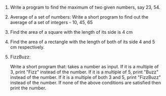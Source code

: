 1. Write a program to find the maximum of two given numbers, say 23, 54.
   
2. Average of a set of numbers: Write a short program to find out the average of a set of integers - 10, 45, 65

3. Find the area of a square with the length of its side is 4 cm
   
4. Find the area of a rectangle with the length of both of its side 4 and 5 cm respectively.
   
5. FizzBuzz:
   
    Write a short program that:
    takes a number as input.
    If it is a multiple of 3, print "Fizz" instead of the number.
    If it is a multiple of 5, print "Buzz" instead of the number. 
    If it is a multiple of both 3 and 5, print "FizzBuzz" instead of the number.
    If none of the above conditions are satisfied then print the number. 

